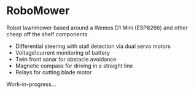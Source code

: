 # RoboMower

Robot lawnmower based around a Wemos D1 Mini (ESP8266) and other cheap off the shelf components.

* Differential steering with stall detection via dual servo motors
* Voltage\current monitoring of battery
* Twin front sonar for obstacle avoidance
* Magnetic compass for driving in a straight line
* Relays for cutting blade motor

Work-in-progress...
